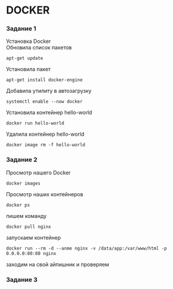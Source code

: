 # DOCKER
### Задание 1
Установка Docker  
Обновила список пакетов  
```
apt-get update  
```
Установила пакет  
```
apt-get install docker-engine  
```
Добавила утилиту в автозагрузку  
```
systemctl enable --now docker  
```
Установила контейнер hello-world  
```
docker run hello-world  
```
Удалила контейнер hello-world  
```
docker image rm -f hello-world  
```
### Задание 2
Просмотр нашего Docker
```
docker images
```
Просмотр наших контейнеров
```
docker ps
```
пишем команду 
```
docker pull nginx
```
запускаем контейнер
```
docker run --rm -d --anme nginx -v /data/app:/var/www/html -p 0.0.0.0:80:80 nginx
```
заходим на свой айпишник и проверяем 
### Задание 3
